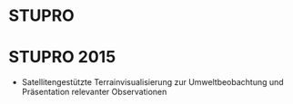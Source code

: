 # STUPRO
STUPRO 2015
===========

* Satellitengestützte Terrainvisualisierung zur Umweltbeobachtung und Präsentation relevanter Observationen
